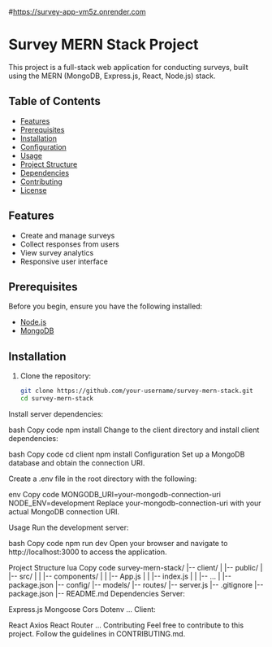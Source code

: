 #https://survey-app-vm5z.onrender.com
# Survey MERN Stack Project

This project is a full-stack web application for conducting surveys, built using the MERN (MongoDB, Express.js, React, Node.js) stack.

## Table of Contents
- [Features](#features)
- [Prerequisites](#prerequisites)
- [Installation](#installation)
- [Configuration](#configuration)
- [Usage](#usage)
- [Project Structure](#project-structure)
- [Dependencies](#dependencies)
- [Contributing](#contributing)
- [License](#license)

## Features

- Create and manage surveys
- Collect responses from users
- View survey analytics
- Responsive user interface

## Prerequisites

Before you begin, ensure you have the following installed:

- [Node.js](https://nodejs.org/)
- [MongoDB](https://www.mongodb.com/try/download/community)

## Installation

1. Clone the repository:

   ```bash
   git clone https://github.com/your-username/survey-mern-stack.git
   cd survey-mern-stack
Install server dependencies:

bash
Copy code
npm install
Change to the client directory and install client dependencies:

bash
Copy code
cd client
npm install
Configuration
Set up a MongoDB database and obtain the connection URI.

Create a .env file in the root directory with the following:

env
Copy code
MONGODB_URI=your-mongodb-connection-uri
NODE_ENV=development
Replace your-mongodb-connection-uri with your actual MongoDB connection URI.

Usage
Run the development server:

bash
Copy code
npm run dev
Open your browser and navigate to http://localhost:3000 to access the application.

Project Structure
lua
Copy code
survey-mern-stack/
|-- client/
|   |-- public/
|   |-- src/
|   |   |-- components/
|   |   |-- App.js
|   |   |-- index.js
|   |   |-- ...
|   |-- package.json
|-- config/
|-- models/
|-- routes/
|-- server.js
|-- .gitignore
|-- package.json
|-- README.md
Dependencies
Server:

Express.js
Mongoose
Cors
Dotenv
...
Client:

React
Axios
React Router
...
Contributing
Feel free to contribute to this project. Follow the guidelines in CONTRIBUTING.md.
